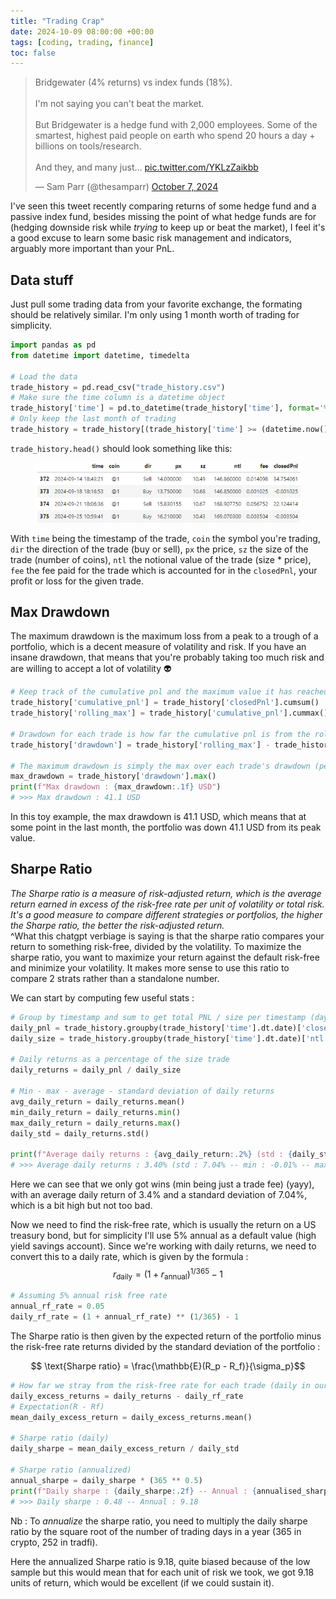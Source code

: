 ```yaml
---
title: "Trading Crap"
date: 2024-10-09 08:00:00 +00:00
tags: [coding, trading, finance]
toc: false
---
```


<script src="https://polyfill.io/v3/polyfill.min.js?features=es6"></script>
<script id="MathJax-script" async src="https://cdn.jsdelivr.net/npm/mathjax@3/es5/tex-mml-chtml.js"></script>

<blockquote class="twitter-tweet"><p lang="en" dir="ltr">Bridgewater (4% returns) vs index funds (18%).<br><br>I&#39;m not saying you can&#39;t beat the market. <br><br>But Bridgewater is a hedge fund with 2,000 employees. Some of the smartest, highest paid people on earth who spend 20 hours a day + billions on tools/research.<br><br>And they, and many just… <a href="https://t.co/YKLzZaikbb">pic.twitter.com/YKLzZaikbb</a></p>&mdash; Sam Parr (@thesamparr) <a href="https://twitter.com/thesamparr/status/1843273838546800990?ref_src=twsrc%5Etfw">October 7, 2024</a></blockquote> <script async src="https://platform.twitter.com/widgets.js" charset="utf-8"></script>

I've seen this tweet recently comparing returns of some hedge fund and a passive index fund, besides missing the point of what hedge funds are for (hedging downside risk while *trying* to keep up or beat the market), I feel it's a good excuse to learn some basic risk management and indicators, arguably more important than your PnL.

## Data stuff

Just pull some trading data from your favorite exchange, the formating should be relatively similar. I'm only using 1 month worth of trading for simplicity.

```python
import pandas as pd
from datetime import datetime, timedelta

# Load the data
trade_history = pd.read_csv("trade_history.csv")
# Make sure the time column is a datetime object
trade_history['time'] = pd.to_datetime(trade_history['time'], format='%m/%d/%Y - %H:%M:%S')
# Only keep the last month of trading
trade_history = trade_history[(trade_history['time'] >= (datetime.now() - timedelta(days=30)))]
```

`trade_history.head()` should look something like this:

<figure style="text-align: center;">
  <img src="/assets/img/trading/dataset.png" alt="data">
</figure>

With `time` being the timestamp of the trade, `coin` the symbol you're trading, `dir` the direction of the trade (buy or sell), `px` the price, `sz` the size of the trade (number of coins), `ntl` the notional value of the trade (size * price), `fee` the fee paid for the trade which is accounted for in the `closedPnl`, your profit or loss for the given trade.

## Max Drawdown

The maximum drawdown is the maximum loss from a peak to a trough of a portfolio, which is a decent measure of volatility and risk. If you have an insane drawdown, that means that you're probably taking too much risk and are willing to accept a lot of volatility 👽

```python
# Keep track of the cumulative pnl and the maximum value it has reached at any point of time
trade_history['cumulative_pnl'] = trade_history['closedPnl'].cumsum()
trade_history['rolling_max'] = trade_history['cumulative_pnl'].cummax()

# Drawdown for each trade is how far the cumulative pnl is from the rolling max (peak)
trade_history['drawdown'] = trade_history['rolling_max'] - trade_history['cumulative_pnl']

# The maximum drawdown is simply the max over each trade's drawdown (peak to valley)
max_drawdown = trade_history['drawdown'].max()
print(f"Max drawdown : {max_drawdown:.1f} USD")
# >>> Max drawdown : 41.1 USD
```
In this toy example, the max drawdown is 41.1 USD, which means that at some point in the last month, the portfolio was down 41.1 USD from its peak value.

## Sharpe Ratio

*The Sharpe ratio is a measure of risk-adjusted return, which is the average return earned in excess of the risk-free rate per unit of volatility or total risk. It's a good measure to compare different strategies or portfolios, the higher the Sharpe ratio, the better the risk-adjusted return.*<br> ^What this chatgpt verbiage is saying is that the sharpe ratio compares your return to something risk-free, divided by the volatility. To maximize the sharpe ratio, you want to maximize your return against the default risk-free and minimize your volatility. It makes more sense to use this ratio to compare 2 strats rather than a standalone number. <br>

We can start by computing few useful stats : 

```python
# Group by timestamp and sum to get total PNL / size per timestamp (day)
daily_pnl = trade_history.groupby(trade_history['time'].dt.date)['closedPnl'].sum()  # PNL in USD
daily_size = trade_history.groupby(trade_history['time'].dt.date)['ntl'].sum()  # Size in USD

# Daily returns as a percentage of the size trade
daily_returns = daily_pnl / daily_size

# Min - max - average - standard deviation of daily returns
avg_daily_return = daily_returns.mean()
min_daily_return = daily_returns.min()
max_daily_return = daily_returns.max()
daily_std = daily_returns.std()

print(f"Average daily returns : {avg_daily_return:.2%} (std : {daily_std:.2%} -- min : {min_daily_return:.2%} -- max : {max_daily_return:.2%})")
# >>> Average daily returns : 3.40% (std : 7.04% -- min : -0.01% -- max : 23.66%)
```

Here we can see that we only got wins (min being just a trade fee) (yayy), with an average daily return of 3.4% and a standard deviation of 7.04%, which is a bit high but not too bad.<br>

Now we need to find the risk-free rate, which is usually the return on a US treasury bond, but for simplicity I'll use $5\%$ annual as a default value (high yield savings account). Since we're working with daily returns, we need to convert this to a daily rate, which is given by the formula :
$$ r_{\text{daily}} = (1 + r_{\text{annual}})^{1/365} - 1$$

```python
# Assuming 5% annual risk free rate
annual_rf_rate = 0.05
daily_rf_rate = (1 + annual_rf_rate) ** (1/365) - 1
```

The Sharpe ratio is then given by the expected return of the portfolio minus the risk-free rate returns divided by the standard deviation of the portfolio :

$$ \text{Sharpe ratio} = \frac{\mathbb{E}(R_p - R_f)}{\sigma_p}$$ 

```python
# How far we stray from the risk-free rate for each trade (daily in our case)
daily_excess_returns = daily_returns - daily_rf_rate
# Expectation(R - Rf)
mean_daily_excess_return = daily_excess_returns.mean()

# Sharpe ratio (daily)
daily_sharpe = mean_daily_excess_return / daily_std

# Sharpe ratio (annualized)
annual_sharpe = daily_sharpe * (365 ** 0.5)
print(f"Daily sharpe : {daily_sharpe:.2f} -- Annual : {annualised_sharpe:.2f}")
# >>> Daily sharpe : 0.48 -- Annual : 9.18
```
Nb : To *annualize* the sharpe ratio, you need to multiply the daily sharpe ratio by the square root of the number of trading days in a year (365 in crypto, 252 in tradfi).<br>

Here the annualized Sharpe ratio is 9.18, quite biased because of the low sample but this would mean that for each unit of risk we took, we got 9.18 units of return, which would be excellent (if we could sustain it).


